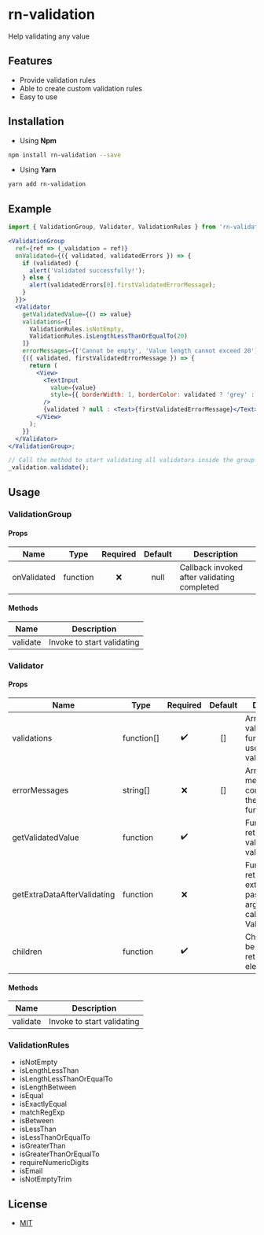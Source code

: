 # **rn-validation**

Help validating any value

## Features

- Provide validation rules
- Able to create custom validation rules
- Easy to use

## Installation

- Using **Npm**

```bash
npm install rn-validation --save
```

- Using **Yarn**

```bash
yarn add rn-validation
```

## Example

```jsx
import { ValidationGroup, Validator, ValidationRules } from 'rn-validation';

<ValidationGroup
  ref={ref => (_validation = ref)}
  onValidated={({ validated, validatedErrors }) => {
    if (validated) {
      alert('Validated successfully!');
    } else {
      alert(validatedErrors[0].firstValidatedErrorMessage);
    }
  }}>
  <Validator
    getValidatedValue={() => value}
    validations={[
      ValidationRules.isNotEmpty,
      ValidationRules.isLengthLessThanOrEqualTo(20)
    ]}
    errorMessages={['Cannot be empty', 'Value length cannot exceed 20']}>
    {({ validated, firstValidatedErrorMessage }) => {
      return (
        <View>
          <TextInput
            value={value}
            style={{ borderWidth: 1, borderColor: validated ? 'grey' : 'red' }}
          />
          {validated ? null : <Text>{firstValidatedErrorMessage}</Text>}
        </View>
      );
    }}
  </Validator>
</ValidationGroup>;

// Call the method to start validating all validators inside the group
_validation.validate();
```

## Usage

### **ValidationGroup**

#### Props

| Name        | Type     | Required | Default | Description                                 |
| ----------- | -------- | :------: | :-----: | ------------------------------------------- |
| onValidated | function |    ❌    |  null   | Callback invoked after validating completed |

#### Methods

| Name     | Description                |
| -------- | -------------------------- |
| validate | Invoke to start validating |

### **Validator**

#### Props

| Name                        | Type       | Required | Default | Description                                                                               |
| --------------------------- | ---------- | :------: | :-----: | ----------------------------------------------------------------------------------------- |
| validations                 | function[] |    ✔️    |   []    | Array of validating functions to be used for validating                                   |
| errorMessages               | string[]   |    ❌    |   []    | Array of error messages corresponding the validation function array                       |
| getValidatedValue           | function   |    ✔️    |         | Function returning the value to be validated                                              |
| getExtraDataAfterValidating | function   |    ❌    |         | Function returning the extra data to be passed as argument to callback of ValidationGroup |
| children                    | function   |    ✔️    |         | Children must be function return an element                                               |

#### Methods

| Name     | Description                |
| -------- | -------------------------- |
| validate | Invoke to start validating |

### **ValidationRules**

- isNotEmpty
- isLengthLessThan
- isLengthLessThanOrEqualTo
- isLengthBetween
- isEqual
- isExactlyEqual
- matchRegExp
- isBetween
- isLessThan
- isLessThanOrEqualTo
- isGreaterThan
- isGreaterThanOrEqualTo
- requireNumericDigits
- isEmail
- isNotEmptyTrim

## License

- [MIT](LICENSE)
